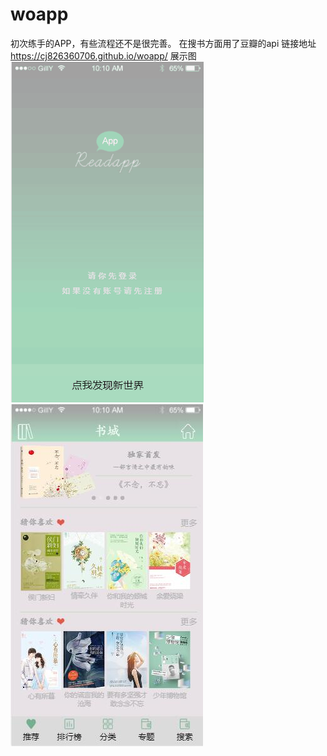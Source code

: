 # woapp
初次练手的APP，有些流程还不是很完善。
在搜书方面用了豆瓣的api
链接地址
https://cj826360706.github.io/woapp/
展示图
![](https://github.com/cj826360706/woapp/blob/master/jiazai.png)
![](https://github.com/cj826360706/woapp/blob/master/index.png)
